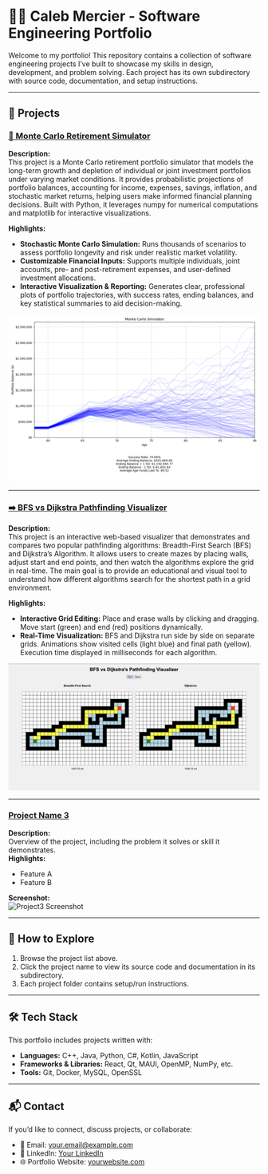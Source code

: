 # 🧑‍💻 Caleb Mercier - Software Engineering Portfolio

Welcome to my portfolio! This repository contains a collection of software engineering projects I’ve built to showcase my skills in design, development, and problem solving. Each project has its own subdirectory with source code, documentation, and setup instructions.  

---

## 📂 Projects

### [💸 Monte Carlo Retirement Simulator](./Retirement_Simulator)

**Description:**  
This project is a Monte Carlo retirement portfolio simulator that models the long-term growth and depletion of individual or joint investment portfolios under varying market conditions. It provides probabilistic projections of portfolio balances, accounting for income, expenses, savings, inflation, and stochastic market returns, helping users make informed financial planning decisions. Built with Python, it leverages numpy for numerical computations and matplotlib for interactive visualizations.

**Highlights:**  
- **Stochastic Monte Carlo Simulation:** Runs thousands of scenarios to assess portfolio longevity and risk under realistic market volatility.  
- **Customizable Financial Inputs:** Supports multiple individuals, joint accounts, pre- and post-retirement expenses, and user-defined investment allocations.  
- **Interactive Visualization & Reporting:** Generates clear, professional plots of portfolio trajectories, with success rates, ending balances, and key statistical summaries to aid decision-making.  

![Monte Carlo Simulation Screenshot](./Retirement_Simulator/screenshots/married.png)

---

### [➡️ BFS vs Dijkstra Pathfinding Visualizer](./BFSvsDijkstras)
**Description:**  
This project is an interactive web-based visualizer that demonstrates and compares two popular pathfinding algorithms: Breadth-First Search (BFS) and Dijkstra’s Algorithm.
It allows users to create mazes by placing walls, adjust start and end points, and then watch the algorithms explore the grid in real-time. The main goal is to provide an educational and visual tool to understand how different algorithms search for the shortest path in a grid environment.

**Highlights:**  
- **Interactive Grid Editing:** Place and erase walls by clicking and dragging. Move start (green) and end (red) positions dynamically.
- **Real-Time Visualization:** BFS and Dijkstra run side by side on separate grids. Animations show visited cells (light blue) and final path (yellow). Execution time displayed in milliseconds for each algorithm.  

![Pathfinder Screenshot](./BFSvsDijkstras/screenshots/Pathfinder1.png)

---

### [Project Name 3](./Project3)
**Description:**  
Overview of the project, including the problem it solves or skill it demonstrates.  
**Highlights:**  
- Feature A  
- Feature B  

**Screenshot:**  
![Project3 Screenshot](./Project3/screenshot.png)

---

## 🚀 How to Explore
1. Browse the project list above.  
2. Click the project name to view its source code and documentation in its subdirectory.  
3. Each project folder contains setup/run instructions.  

---

## 🛠️ Tech Stack
This portfolio includes projects written with:  
- **Languages:** C++, Java, Python, C#, Kotlin, JavaScript  
- **Frameworks & Libraries:** React, Qt, MAUI, OpenMP, NumPy, etc.  
- **Tools:** Git, Docker, MySQL, OpenSSL  

---

## 📬 Contact
If you’d like to connect, discuss projects, or collaborate:  
- 📧 Email: your.email@example.com  
- 💼 LinkedIn: [Your LinkedIn](https://linkedin.com/in/yourprofile)  
- 🌐 Portfolio Website: [yourwebsite.com](https://yourwebsite.com)  
